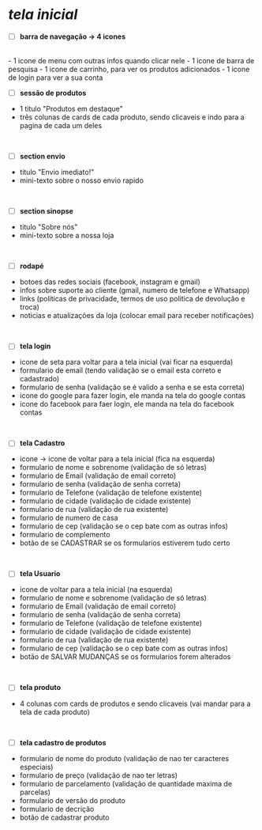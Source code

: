 # ***tela inicial*** 
        
- [ ] **barra de navegação -> 4 icones**
<br>
- 1 icone de menu com outras infos quando clicar nele
- 1 icone de barra de pesquisa
- 1 icone de carrinho, para ver os produtos adicionados
- 1 icone   de login para ver a sua conta 

<br>
       
- [ ]   **sessão de produtos**  
-  1 titulo "Produtos em destaque"
-  três colunas de cards de cada produto, sendo clicaveis e indo para a pagina de cada um deles    
<br>


- [ ] **section envio**  
-  titulo "Envio imediato!"
-  mini-texto sobre o nosso envio rapido 

<br>

- [ ] **section sinopse**  
- titulo "Sobre nós"
- mini-texto sobre a nossa loja

<br>

- [ ] **rodapé** 
-  botoes das redes sociais (facebook, instagram e gmail)
-  infos sobre suporte ao cliente (gmail, numero de telefone e Whatsapp)
- links (politicas de privacidade, termos de uso politica de devolução e troca)
- noticias e atualizações da loja (colocar email para receber notificações)

<br>

- [ ] **tela login**
- icone de seta para voltar para a tela inicial (vai ficar na esquerda)
- formulario de email (tendo validação se o email esta correto e cadastrado)
- formulario de senha (validação se é valido a senha e se esta correta)
- icone do google para fazer login, ele manda na tela do google contas
- icone do facebook para faer login, ele manda na tela do facebook contas

<br>



-[ ] **tela Cadastro**
-  icone -> icone de voltar para a tela inicial (fica na esquerda)
- formulario de nome e sobrenome (validação de só letras)
- formulario de Email (validação de email correto)    
- formulario de senha (validação de senha correta)
- formulario de Telefone (validação de telefone existente)
- formulario de cidade (validação de cidade existente)
- formulario de rua (validação de rua existente)
- formulario de numero de casa
- formulario de cep (validação se o cep bate com as outras infos)
- formulario de complemento 
- botão de se CADASTRAR se os formularios estiverem tudo certo

<br>

-[ ] **tela Usuario**
- icone de voltar para a tela inicial (na esquerda)
- formulario de nome e sobrenome (validação de só letras)    
- formulario de Email (validação de email correto) 
- formulario de senha (validação de senha correta)
- formulario de Telefone (validação de telefone existente)
- formulario de cidade (validação de cidade existente)
- formulario de rua (validação de rua existente)
- formulario de cep (validação se o cep bate com as outras infos)
- botão de SALVAR MUDANÇAS se os formularios forem alterados 

<br>

-[ ] **tela produto**
- 4 colunas com cards de produtos e sendo clicaveis (vai mandar para a tela de cada produto)

<br>

-[ ] **tela cadastro de produtos**
- formulario de nome do produto (validação de nao ter caracteres especiais)
- formulario de preço (validação de nao ter letras)
- formulario de parcelamento (validação de quantidade maxima de parcelas)
- formulario de versão do produto 
- formulario de decrição
- botão de cadastrar produto